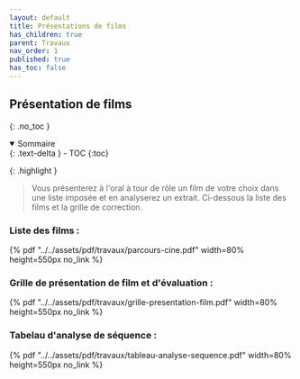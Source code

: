 ```yaml
---
layout: default
title: Présentations de films
has_children: true
parent: Travaux
nav_order: 1
published: true
has_toc: false
---
```

## Présentation de films

{: .no_toc }

<details open markdown="block">
  <summary>
    Sommaire
  </summary>
  {: .text-delta }
- TOC
{:toc}
</details>

{: .highlight }
> Vous présenterez à l'oral à tour de rôle un film de votre choix dans une liste imposée et en analyserez un extrait. Ci-dessous la liste des films et la grille de correction.

### **Liste des films :**  
{% pdf "../../assets/pdf/travaux/parcours-cine.pdf" width=80% height=550px no_link %}
### **Grille de présentation de film et d'évaluation :**  
{% pdf "../../assets/pdf/travaux/grille-presentation-film.pdf" width=80% height=550px no_link %}
### **Tabelau d'analyse de séquence :**  
{% pdf "../../assets/pdf/travaux/tableau-analyse-sequence.pdf" width=80% height=550px no_link %}


